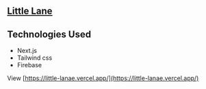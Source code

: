 ## [Little Lane](https://little-lanae.vercel.app/)

## Technologies Used

- Next.js
- Tailwind css
- Firebase

View [https://little-lanae.vercel.app/](https://little-lanae.vercel.app/)
